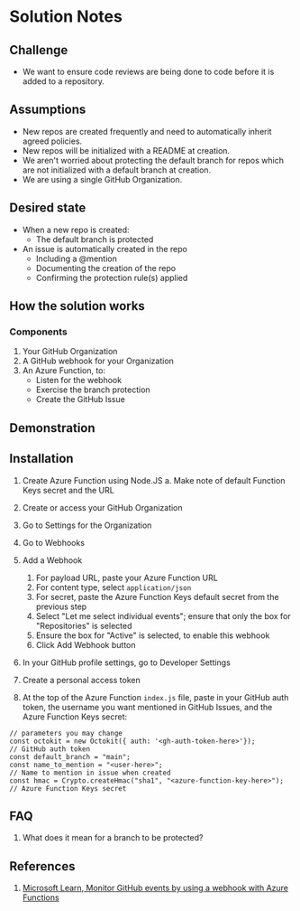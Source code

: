 # Solution Notes

## Challenge

* We want to ensure code reviews are being done to code before it is added to a repository.

## Assumptions

* New repos are created frequently and need to automatically inherit agreed policies.
* New repos will be initialized with a README at creation.
* We aren't worried about protecting the default branch for repos which are not initialized with a default branch at creation.
* We are using a single GitHub Organization.

## Desired state

* When a new repo is created:
  * The default branch is protected
* An issue is automatically created in the repo
  * Including a @mention
  * Documenting the creation of the repo
  * Confirming the protection rule(s) applied

## How the solution works

### Components

1. Your GitHub Organization
2. A GitHub webhook for your Organization
3. An Azure Function, to:
    * Listen for the webhook
    * Exercise the branch protection
    * Create the GitHub Issue

## Demonstration

## Installation
1. Create Azure Function using Node.JS
    a. Make note of default Function Keys secret and the URL

1. Create or access your GitHub Organization
1. Go to Settings for the Organization
1. Go to Webhooks
1. Add a Webhook
    1. For payload URL, paste your Azure Function URL
    1. For content type, select `application/json`
    1. For secret, paste the Azure Function Keys default secret from the previous step
    1. Select "Let me select individual events"; ensure that only the box for "Repositories" is selected
    1. Ensure the box for "Active" is selected, to enable this webhook
    1. Click Add Webhook button 

1. In your GitHub profile settings, go to Developer Settings
1. Create a personal access token

1. At the top of the Azure Function `index.js` file, paste in your GitHub auth token, the username you want mentioned in GitHub Issues, and the Azure Function Keys secret:
```
// parameters you may change
const octokit = new Octokit({ auth: '<gh-auth-token-here>'});         // GitHub auth token
const default_branch = "main";                                  
const name_to_mention = "<user-here>";                                // Name to mention in issue when created
const hmac = Crypto.createHmac("sha1", "<azure-function-key-here>");  // Azure Function Keys secret
```


## FAQ

1. What does it mean for a branch to be protected?

## References
 
1. [Microsoft Learn, Monitor GitHub events by using a webhook with Azure Functions](https://docs.microsoft.com/en-us/learn/modules/monitor-github-events-with-a-function-triggered-by-a-webhook/)
